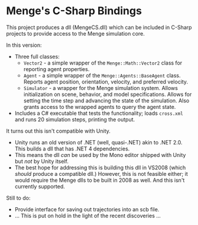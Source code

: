 Menge's C-Sharp Bindings
========================

This project produces a dll (MengeCS.dll) which can be included in C-Sharp
projects to provide access to the Menge simulation core.

In this version:

   - Three full classes:
      - ``Vector2`` - a simple wrapper of the `Menge::Math::Vector2` class for reporting agent properties.
      - ``Agent`` - a simple wrapper of the `Menge::Agents::BaseAgent` class.  Reports agent position, orientation, velocity, and preferred velocity.
      - ``Simulator`` - a wrapper for the Menge simulation system.  Allows initialization on scene, behavior, and model specifications.  Allows for setting the time step and advancing the state of the simulation.  Also grants access to the wrapped agents to query the agent state.
   - Includes a C# executable that tests the functionality; loads `cross.xml` and runs 20 simulation steps, printing the output.
   
It turns out this isn't compatible with Unity.
   - Unity runs an old version of .NET (well, quasi-.NET) akin to .NET 2.0.  This builds a dll that has .NET 4 dependencies.
   - This means the dll *can* be used by the Mono editor shipped with Unity but *not* by Unity itself.
   - The best hope for addressing this is building this dll in VS2008 (which *should* produce a compatible dll.)  However, this is not feasible either; it would require the Menge dlls to be built in 2008 as well.  And this isn't currently supported.

Still to do:
   - Provide interface for saving out trajectories into an scb file.
   - ... This is put on hold in the light of the recent discoveries ...
